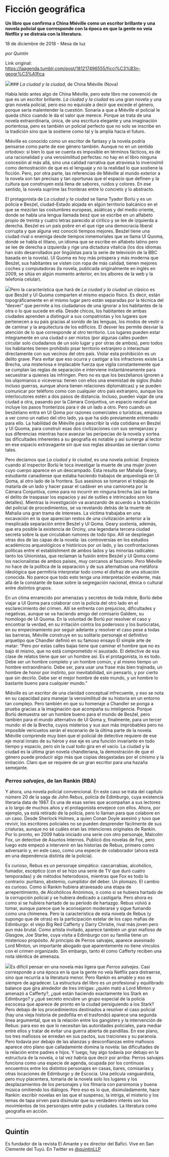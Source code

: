 # Ficción geográfica

**Un libro que confirma a China Miéville como un escritor brillante y una novela policial que corresponde con la época en que la gente no veía Netflix y se distraía con la literatura.**

18 de diciembre de 2018 - Mesa de luz

_por Quintín_

Link original: https://laagenda.tumblr.com/post/181217496555/ficci%C3%B3n-geogr%C3%A1fica

![](https://64.media.tumblr.com/7a194759c12b2a335d4f4d353398b802/tumblr_inline_pjxs1tCbit1t6q87u_540.jpg)### *La ciudad y la ciudad*, de China Miéville (Nova)

Había leído antes algo de China Miéville, pero este libro me convenció de que es un escritor brillante. *La ciudad y la ciudad* es una gran novela y una gran novela policial, pero eso no equivale a decir que excede el género, porque sería malentender la cuestión. Sonaría a que a Miéville el policial le queda chico cuando le da el valor que merece. Porque se trata de una novela extraordinaria, única, de una escritura elegante y una imaginación portentosa, pero es también un policial perfecto que no solo se inscribe en la tradición sino que la sostiene como tal y la amplía hacia el futuro. 


Miéville es conocido como un escritor de fantasy y la novela podría pensarse como parte de ese género también. Aunque no en un sentido ortodoxo: si bien lo que se cuenta es imposible en términos fácticos, es de una racionalidad y una verosimilitud perfectas: no hay en el libro ninguna concesión al más allá, sino una calidad narrativa que atraviesa lo inverosímil como demostración de que es el lenguaje y no la realidad lo que sostiene la ficción. Pero, por otra parte, las referencias de Miéville al mundo exterior a la novela son tan precisas y tan oportunas que el espacio que definen y la cultura que construyen está llena de sabores, ruidos y colores. En ese sentido, la novela suprime las fronteras entre lo concreto y lo abstracto.


El protagonista de *La ciudad y la ciudad* se llama Tyador Borlú y es un policía e Besźel, ciudad-Estado alojada en algún territorio balcánico en el que se mezclan las costumbres europeas, asiáticas y del medio oriente, donde se habla una lengua llamada besź que se escribe en un alfabeto propio de treinta y cuatro letras parecido al cirílico y se lee de izquierda a derecha. Besźel es un país pobre en el que rige una democracia liberal corrupta y que alguna vez conoció tiempos mejores. Besźel tiene una ciudad rival o enemiga desde tiempos inmemoriales que se llama Ul Quoma, donde se habla el ilitano, un idioma que se escribe en alfabeto latino pero se lee de derecha a izquierda y rige una dictadura vitalicia (los dos idiomas han sido desarrollados por lingüistas para la serie de televisión de la BBC basada en la novela). Ul Quoma es hoy más próspera y más moderna que Besźel, sus habitantes se visten con ropa de más calidad, tienen mejores coches y computadoras (la novela, publicada originalmente en inglés en 2009, se sitúa en algún momento anterior, en los albores de la web y la telefonía celular). 


![](https://64.media.tumblr.com/7a194759c12b2a335d4f4d353398b802/tumblr_inline_pjxs1tCbit1t6q87u_250.jpg)Pero la característica que hará de *La ciudad y la ciudad* un clásico es que Besźel y Ul Quoma comparten el mismo espacio físico. Es decir, están topográficamente en el mismo lugar pero están separadas por la técnica del “desver” que permite a los ciudadanos de una ignorar a los habitantes de la otra o lo que sucede en ella. Desde chicos, los habitantes de ambas ciudades aprenden a distinguir a sus compatriotas y los lugares que pertenecen a su país gracias al sonido de las lenguas, los modos de vestir o de caminar y la arquitectura de los edificios. El desver les permite desviar la atención de lo que corresponde al otro territorio. Los lugares pueden estar íntegramente en una ciudad o ser mixtos (por algunas calles pueden circular solo ciudadanos de un solo lugar y por otras de ambos), pero todos los habitantes tienen prohibido pisar territorio extranjero o interactuar directamente con sus vecinos del otro país. Violar esta prohibición es un delito grave. Para evitar que eso ocurra y castigar a los infractores existe La Brecha, una misteriosa e implacable fuerza que vigila constantemente que se cumplan las reglas de separación e interviene instantáneamente para secuestrar a quienes las infringen. Pero no es que los besźelianos ignoren a los ulqomianos o viceversa: tienen con ellos una enemistad de siglos (hubo incluso guerras, aunque ahora tienen relaciones diplomáticas) y se pueden comunicar por teléfono como con cualquier otro país extranjero, aunque los interlocutores estén a dos pasos de distancia. Incluso, pueden viajar de una ciudad a otra, pasando por la Cámara Conjuntiva, un espacio neutral que incluye los pasos fronterizos para ir de un lado a otro. Pero cuando un besźeliano entra en Ul Qoma por razones comerciales o turísticas, empieza a ver como un nativo del otro lado, ya que ha sido previamente entrenado para ello. La habilidad de Miéville para describir la vida cotidiana en Besźel y Ul Quoma, para construir esas dos civilizaciones con sus semejanzas y sus diferencias mientras hace avanzar las peripecias de la novela y sortea las dificultades inherentes a su geografía es notable y así sumerge al lector en ese espacio extravagante sin que sus reglas absurdas se sientan como tales. 


Pero decíamos que *La ciudad y la ciudad*, es una novela policial. Empieza cuando al inspector Borlú le toca investigar la muerte de una mujer joven cuyo cuerpo aparece en un descampado. Esta resulta ser Mahalia Geary, estudiante canadiense que estaba haciendo trabajos de arqueología en Ul Qoma, al otro lado de la frontera. Sus asesinos se tomaron el trabajo de matarla de un lado y hacer pasar el cadáver en una camioneta por la Cámara Conjuntiva, como para no incurrir en ninguna brecha (así se llama el delito de traspasar los espacios y así de sutiles e intrincados son los detalles). Mientras la investigación va avanzando de acuerdo a la tradición del policial de procedimientos, se va revelando detrás de la muerte de Mahalia una gran trama de intereses. La víctima trabajaba en una excavación en la que aparecían restos de una civilización anterior a la inexplicada separación entre Besźel y Ul Qoma. Geary sostenía, además, que era posible la existencia de Orciny, una legendaria tercera ciudad secreta sobre la que circulaban rumores de todo tipo. Allí se despliegan otras dos de las capas de la novela: las controversias en los estudios académicos arqueológicos e históricos por un lado, y las confrontaciones políticas entre el establishment de ambos lados y las minorías radicales: tanto los Unionistas, que reclaman la fusión entre Besźel y Ul Qoma como los nacionalistas de ambos países, muy cercanos al fascismo. Pero Miéville no hace de la política de la separación y de sus alternativas una metáfora ideológica que permitiría interpretar todo como el disfraz de una situación conocida. No parece que todo esto tenga una interpretación evidente, más allá de la constante de base sobre la segregación nacional, étnica o cultural entre distintos grupos. 


En un clima enrarecido por amenazas y secretos de toda índole, Borlú debe viajar a Ul Qoma para colaborar con la policía del otro lado en el esclarecimiento del crimen. Allí se enfrenta con prejuicios, dificultades y negativas, aunque se va haciendo amigo del comisario Galdem, su homólogo de Ul Quoma. En la voluntad de Borlú por resolver el caso y encontrar la verdad, en su irritación contra los poderosos y los burócratas, en su empecinamiento por seguir adelante y resolver el caso pese a todas las barreras, Miéville construye en su solitario personaje el definitivo arquetipo que Chandler definió en su famoso ensayo El simple arte de matar: “Pero por estas calles bajas tiene que caminar el hombre que no es bajo él mismo, que no está comprometido ni asustado. El detective de esa clase de relatos tiene que ser un hombre así. Es el protagonista, lo es todo. Debe ser un hombre completo y un hombre común, y al mismo tiempo un hombre extraordinario. Debe ser, para usar una frase más bien trajinada, un hombre de honor por instinto, por inevitabilidad, sin pensarlo, y por cierto que sin decirlo. Debe ser el mejor hombre de este mundo, y un hombre lo bastante bueno para cualquier mundo.”


Miéville es un escritor de una claridad conceptual infrecuente, y eso se nota en su capacidad para manejar la verosimilitud de su historia en un entorno tan complejo. Pero también en que su homenaje a Chandler se ponga a prueba gracias a la imaginación que acompaña su inteligencia. Porque Borlú demuestra ser un hombre bueno para el mundo de Besźel, pero también para el mundo alternativo de Ul Qoma y, finalmente, para un tercer mundo: el de la Brecha, cuyos misterios y sus aun más improbables pero no imposible vericuetos serán el escenario de la última parte de la novela. Miéville comprende muy bien que el policial de detective requiere de ese eje moral innato de su héroe y ese eje es una función invariante en todo tiempo y espacio, pero sin la cual todo gira en el vacío. La ciudad y la ciudad es la última gran novela chandleriana, la demostración de que el género puede producir algo más que copias desgastadas por el cinismo y la imitación. Claro que se requiere de un gran escritor para una hazaña semejante. 


### *Perros salvajes*, de Ian Rankin (RBA)

Y ahora, una novela policial convencional. En este caso se trata del capítulo número 20 de la saga de John Rebus, policía de Edimburgo, cuya existencia literaria data de 1987. Es una de esas series que acompañan a sus lectores a lo largo de muchos años y el protagonista envejece con ellos. Ahora, por ejemplo, ya está retirado de la policía, pero lo llaman para que colabore en un caso. Desde Sherlock Holmes, a quien Conan Doyle asesinó y tuvo que revivir, los escritores policiales no se pueden desprender fácilmente de sus criaturas, aunque no sé cuáles eran las intenciones originales de Rankin. Por lo pronto, en 2009 había iniciado una serie con otro personaje, Malcolm Fox, un detective de Asuntos Internos. Publicó dos novelas de Fox, pero luego este empezó a intervenir en las historias de Rebus, primero como adversario y, en este caso, como una especie de colaborador (ahora está en una dependencia distinta de la policía). 


Es curioso, Rebus es un personaje simpático: cascarrabias, alcohólico, fumador, escéptico (con el se hizo una serie de TV que duró cuatro temporadas) y de métodos heterodoxos, mientras que Fox es todo lo contrario: puritano, abstemio, cumplidor del deber. Un plomazo. El cambio es curioso. Como si Rankin hubiera atravesado una etapa de arrepentimiento, de Alcohólicos Anónimos, o como si se hubiera hartado de la corrupción policial y se hubiera dedicado a castigarla. Pero ahora es como si se hubiera hartado de su período de hartazgo. Rebus volvió a tomar, aunque parece que le aconsejaron moderarse y sigue fumando como una chimenea. Pero la característica de esta novela de Rebus (y supongo que de otras) es la participación estelar de los capo mafias de Edimburgo: el viejo Big Red Cafferty y Darry Christie, rival más joven pero aun más brutal. Como artista invitado, aparece también un gran mafioso de Glasgow, Joe Starke, cuya visita a Edimburgo con su familia tiene un misterioso propósito. Al principio de Perros salvajes, aparece asesinado Lord Minton, un importante abogado que aparentemente no tiene vínculos con el crimen organizado. Sin embargo, tanto él como Cafferty reciben una nota idéntica de amenaza. 


![](https://64.media.tumblr.com/57adb8a611db154ad4d84184a5e1a571/tumblr_inline_pjxs1usFwi1t6q87u_250.jpg)Es difícil pensar en una novela más ligera que *Perros salvajes*. Casi corresponde a una época en la que la gente no veía Netflix para distraerse, sino que recurría a la literatura menor. Pero Rankin es amable y eso es siempre de agradecer. La estructura del libro es un profesional y equilibrado balance que gira alrededor de tres intrigas: ¿quién mató a Lord Minton y amenazó a Cafferty?, ¿qué están haciendo exactamente los Stark en Edimburgo? y ¿qué secreto encubre un grupo especial de la policía escocesa que aparece de pronto en la ciudad persiguiendo a los Stark? Pero debajo de los procedimientos destinados a resolver el caso policial (hay una vieja historia de pedofilia en el trasfondo) aparece una segunda línea argumental, que es la relación entre los gangsters y la intervención de Rebus: para eso es que lo necesitan las autoridades policiales, para mediar entre ellos y tratar de evitar una guerra abierta de pandillas. En ese plano, los tres mafiosos se enredan en sus pactos, sus traiciones y su paranoia. Pero todavía por debajo de las alianzas y desconfianzas entre mafiosos aparece otro plano que calladamente domina la novela: las dificultades de la relación entre padres e hijos. Y luego, hay algo todavía por debajo en la estructura de la novela, o tal vez habría que decir por arriba: Perros salvajes funciona como una especie de agenda, ocupada por los continuos encuentros entre los distintos personajes en casas, bares, comisarías y otras locaciones de Edimburgo y de Escocia. Una película vanguardista, pero muy placentera, tomaría de la novela solo los lugares y los desplazamientos de los personajes y los filmaría con parsimonia y buena música omitiendo los diálogos. Pero eso es lo que, disimuladamente, hace Rankin: escribir novelas en las que el suspenso, la intriga, el misterio y los temas de tapa sirven para disimular que su verdadero interés son los movimientos de los personajes entre pubs y ciudades. La literatura como geografía en acción. 




---

Quintín
-------

 Es fundador de la revista El Amante y ex director del Bafici. Vive en San Clemente del Tuyú. En Twitter es [@quintinLLP](https://twitter.com/quintinLLP) 

